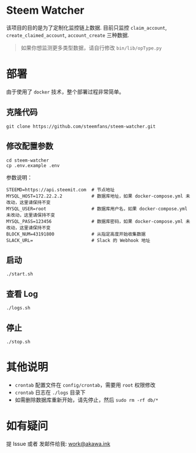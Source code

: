 # Steem Watcher

该项目的目的是为了定制化监控链上数据.
目前只监控 `claim_account`, `create_claimed_account`, `account_create` 三种数据.
> 如果你想监测更多类型数据，请自行修改 `bin/lib/opType.py`

# 部署

由于使用了 `docker` 技术，整个部署过程非常简单。

## 克隆代码

```
git clone https://github.com/steemfans/steem-watcher.git
```

## 修改配置参数

```
cd steem-watcher
cp .env.example .env
```

参数说明：

```
STEEMD=https://api.steemit.com  # 节点地址
MYSQL_HOST=172.22.2.2           # 数据库地址，如果 docker-compose.yml 未改动，这里请保持不变
MYSQL_USER=root                 # 数据库用户名，如果 docker-compose.yml 未改动，这里请保持不变
MYSQL_PASS=123456               # 数据库密码，如果 docker-compose.yml 未改动，这里请保持不变
BLOCK_NUM=43191800              # 从指定高度开始收集数据
SLACK_URL=                      # Slack 的 Webhook 地址
```

## 启动

```
./start.sh
```

## 查看 Log

```
./logs.sh
```

## 停止

```
./stop.sh
```

# 其他说明

* `crontab` 配置文件在 `config/crontab`，需要用 `root` 权限修改
* `crontab` 日志在 `./logs` 目录下 
* 如需删除数据库重新开始，请先停止，然后 `sudo rm -rf db/*`

# 如有疑问

提 Issue 或者 发邮件给我: work@akawa.ink
